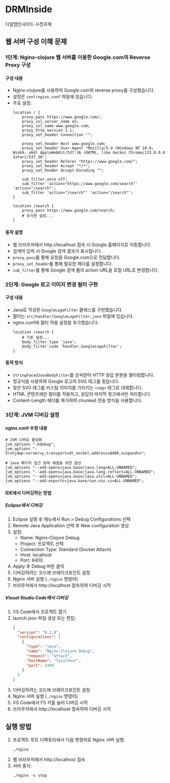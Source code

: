 # DRMInside
디알엠인사이드 사전과제

## 웹 서버 구성 이해 문제

### 1단계: Nginx-clojure 웹 서버를 이용한 Google.com의 Reverse Proxy 구성

#### 구성 내용
- Nginx-clojure를 사용하여 Google.com의 reverse proxy를 구성했습니다.
- 설정은 `conf/nginx.conf` 파일에 있습니다.
- 주요 설정:
  ```nginx
  location / {
      proxy_pass https://www.google.com/;
      proxy_ssl_server_name on;
      proxy_ssl_name www.google.com;
      proxy_http_version 1.1;
      proxy_set_header Connection "";

      proxy_set_header Host www.google.com;
      proxy_set_header User-Agent "Mozilla/5.0 (Windows NT 10.0; Win64; x64) AppleWebKit/537.36 (KHTML, like Gecko) Chrome/123.0.0.0 Safari/537.36";
      proxy_set_header Referer "https://www.google.com/";
      proxy_set_header Accept "*/*";
      proxy_set_header Accept-Encoding "";

      sub_filter_once off;
      sub_filter 'action="https://www.google.com/search"' 'action="/search"';
      sub_filter 'action="/search"' 'action="/search"';
  }

  location /search {
      proxy_pass https://www.google.com/search;
      # 유사한 설정...
  }
  ```

#### 동작 설명
- 웹 브라우저에서 http://localhost 접속 시 Google 홈페이지로 이동합니다.
- 검색어 입력 시 Google 검색 결과가 표시됩니다.
- `proxy_pass`를 통해 요청을 Google.com으로 전달합니다.
- `proxy_set_header`를 통해 필요한 헤더를 설정합니다.
- `sub_filter`를 통해 Google 검색 폼의 action URL을 로컬 URL로 변경합니다.

### 2단계: Google 로고 이미지 변경 필터 구현

#### 구성 내용
- Java로 작성된 `GoogleLogoFilter` 클래스를 구현했습니다.
- 필터는 `src/handler/GoogleLogoFilter.java` 파일에 있습니다.
- nginx.conf에 필터 적용 설정을 추가했습니다:
  ```nginx
  location /search {
      # 기존 설정...
      body_filter_type 'java';
      body_filter_code 'handler.GoogleLogoFilter';
  }
  ```

#### 동작 방식
- `StringFacedJavaBodyFilter`를 상속받아 HTTP 응답 본문을 필터링합니다.
- 정규식을 사용하여 Google 로고의 SVG 태그를 찾습니다.
- 찾은 SVG 태그를 커스텀 이미지를 가리키는 `<img>` 태그로 대체합니다.
- HTML 콘텐츠에만 필터를 적용하고, 응답의 마지막 청크에서만 처리합니다.
- Content-Length 헤더를 제거하여 chunked 전송 방식을 사용합니다.

### 3단계: JVM 디버깅 설정

#### nginx.conf 수정 내용
```nginx
# JVM 디버깅 활성화
jvm_options "-Xdebug";
jvm_options "-Xrunjdwp:server=y,transport=dt_socket,address=8400,suspend=n";

# Java 패키지 접근 문제 해결을 위한 옵션
jvm_options "--add-opens=java.base/java.lang=ALL-UNNAMED";
jvm_options "--add-opens=java.base/java.lang.reflect=ALL-UNNAMED";
jvm_options "--add-opens=java.base/java.util=ALL-UNNAMED";
jvm_options "--add-exports=java.base/sun.nio.cs=ALL-UNNAMED";
```

#### IDE에서 디버깅하는 방법

##### Eclipse에서 디버깅
1. Eclipse 실행 후 메뉴에서 Run > Debug Configurations 선택
2. Remote Java Application 선택 후 New configuration 생성
3. 설정:
   - Name: Nginx-Clojure Debug
   - Project: 프로젝트 선택
   - Connection Type: Standard (Socket Attach)
   - Host: localhost
   - Port: 8400
4. Apply 후 Debug 버튼 클릭
5. 디버깅하려는 코드에 브레이크포인트 설정
6. Nginx 서버 실행 (`./nginx` 명령어)
7. 브라우저에서 http://localhost 접속하여 디버깅 시작

##### Visual Studio Code에서 디버깅
1. VS Code에서 프로젝트 열기
2. launch.json 파일 생성 또는 편집:
   ```json
   {
     "version": "0.2.0",
     "configurations": [
       {
         "type": "java",
         "name": "Nginx-Clojure Debug",
         "request": "attach",
         "hostName": "localhost",
         "port": 8400
       }
     ]
   }
   ```
3. 디버깅하려는 코드에 브레이크포인트 설정
4. Nginx 서버 실행 (`./nginx` 명령어)
5. VS Code에서 F5 키를 눌러 디버깅 시작
6. 브라우저에서 http://localhost 접속하여 디버깅 시작

## 실행 방법
1. 프로젝트 루트 디렉토리에서 다음 명령어로 Nginx 서버 실행:
   ```
   ./nginx
   ```
2. 웹 브라우저에서 http://localhost 접속
3. 서버 중지:
   ```
   ./nginx -s stop
   ```

